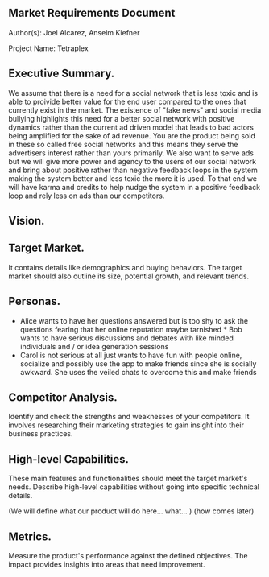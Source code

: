 ## Market Requirements Document 

Author(s): Joel Alcarez, Anselm Kiefner

Project Name: Tetraplex

## Executive Summary. 

We assume that there is a need for a social network that is less toxic and is able to proivide better value for the end user compared to the ones that currently exist in the market. The existence of "fake news" and social media bullying highlights this need for a better social network with positive dynamics rather than the current ad driven model that leads to bad actors being amplified for the sake of ad revenue. You are the product being sold in these so called free social networks and this means they serve the advertisers interest rather than yours primarily.  We also want to serve ads but we will give more power and agency to the users of our social network and bring about positive rather than negative feedback loops in the system making the system better and less toxic the more it is used. To that end we will have karma and credits to help nudge the system in a positive feedback loop and rely less on ads than our competitors. 

## Vision. 


## Target Market. 
It contains details like demographics and buying behaviors. The target market should also outline its size, potential growth, and relevant trends.

## Personas. 

* Alice wants to have her questions answered but is too shy to ask the questions fearing that her online reputation maybe tarnished * Bob wants to have serious discussions and debates with like minded individuals and / or idea generation sessions 
* Carol is not serious at all just wants to have fun with people online, socialize and possibly use the app to make friends since she is socially awkward. She uses the veiled chats to overcome this and make friends

## Competitor Analysis. 
Identify and check the strengths and weaknesses of your competitors. It involves researching their marketing strategies to gain insight into their business practices.

## High-level Capabilities. 
These main features and functionalities should meet the target market's needs. Describe high-level capabilities without going into specific technical details.

(We will define what our product will do here... what... ) (how comes later)


## Metrics. 
Measure the product's performance against the defined objectives. The impact provides insights into areas that need improvement.
